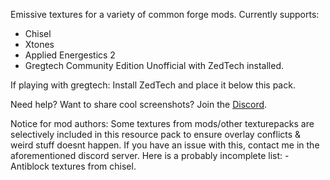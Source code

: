 Emissive textures for a variety of common forge mods.
Currently supports:
- Chisel
- Xtones
- Applied Energestics 2
- Gregtech Community Edition Unofficial with ZedTech installed.

If playing with gregtech: Install ZedTech and place it below this pack.

Need help? Want to share cool screenshots? Join the [Discord](https://discord.gg/8aZ4TpdPWZ).

Notice for mod authors:
	Some textures from mods/other texturepacks are selectively included in this resource pack to ensure overlay conflicts & weird stuff doesnt happen. If you have an issue with this, contact me in the aforementioned discord server. Here is a probably incomplete list:
	- Antiblock textures from chisel.
